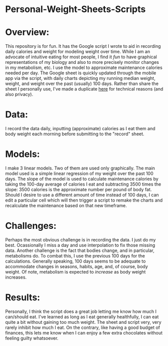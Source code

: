 # Personal-Weight-Sheets-Scripts

# Overview:  

This repository is for fun. It has the Google script I wrote to aid in recording daily calories and weight for modeling weight over time. While I am an advocate of intuitive eating for most people, I find it *fun* to have graphical representations of my biology and also to more precisely monitor changes in my metabolism, etc. I use the model to approximate maintenance calories needed per day. The Google sheet is quickly updated through the mobile app via the script, with daily charts depicting my running median weight, weight, and weight over the past (usually) 100 days. Rather than share the sheet I personally use, I've made a duplicate [here](https://docs.google.com/spreadsheets/d/1IT6woGeGJCVxaaguKvCthA8YgjMTViE1bA84M5y63Zc/edit?usp=sharing) for technical reasons (and also privacy).

# Data:  

I record the data daily, inputting (approximate) calories as I eat them and body weight each morning before submitting to the "record" sheet.

# Models:  

I make 3 linear models. Two of them are used only graphically. The main model used is a simple linear regression of my weight over the past 100 days. The slope of the model is used to calculate maintenance calories by taking the 100-day average of calories I eat and subtracting 3500 times the slope: 3500 calories is the approximate number per pound of body fat. Should I desire to use a different amount of time instead of 100 days, I can edit a particular cell which will then trigger a script to remake the charts and recalculate the maintenance based on that new timeframe.

# Challenges:  

Perhaps the most obvious challenge is in recording the data. I just do my best. Ocassionally I miss a day and use interpolation to fix those missing data. Another challenge is the fact that bodies change, and in particular, metabolisms do. To combat this, I use the previous 100 days for the calculations. Generally speaking, 100 days seems to be adequate to accommodate changes in seasons, habits, age, and, of course, body weight. Of note, metabolism is expected to *increase* as body weight increases.

# Results:  

Personally, I think the script does a great job letting me know how much I can/should eat. I've learned as long as I eat generally healthfully, I can eat quite a bit without gaining too much weight. The sheet and script very, very rarely inhibit how much I eat. On the contrary, like having a good budget of finances, this lets me know when I can enjoy a few extra chocolates without feeling guilty whatsoever.
